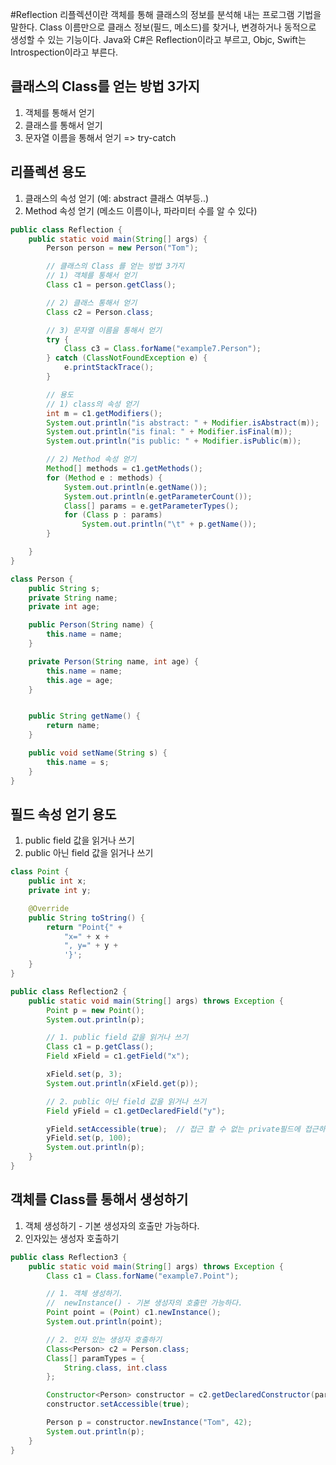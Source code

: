#Reflection
리플렉션이란 객체를 통해 클래스의 정보를 분석해 내는 프로그램 기법을 말한다. Class 이름만으로 클래스 정보(필드, 메소드)를 찾거나, 변경하거나 동적으로 생성할 수 있는 기능이다.
Java와 C#은 Reflection이라고 부르고, Objc, Swift는 Introspection이라고 부른다.

## 클래스의 Class를 얻는 방법 3가지
1) 객체를 통해서 얻기
2) 클래스를 통해서 얻기
3) 문자열 이름을 통해서 얻기 => try-catch

## 리플렉션 용도
1) 클래스의 속성 얻기 (예: abstract 클래스 여부등..)
2) Method 속성 얻기 (메소드 이름이나, 파라미터 수를 알 수 있다)

``` java
public class Reflection {
	public static void main(String[] args) {
		Person person = new Person("Tom");

		// 클래스의 Class 를 얻는 방법 3가지
		// 1) 객체를 통해서 얻기
		Class c1 = person.getClass();

		// 2) 클래스 통해서 얻기
		Class c2 = Person.class;

		// 3) 문자열 이름을 통해서 얻기
		try {
			Class c3 = Class.forName("example7.Person");
		} catch (ClassNotFoundException e) {
			e.printStackTrace();
		}

		// 용도
		// 1) class의 속성 얻기
		int m = c1.getModifiers();
		System.out.println("is abstract: " + Modifier.isAbstract(m));
		System.out.println("is final: " + Modifier.isFinal(m));
		System.out.println("is public: " + Modifier.isPublic(m));

		// 2) Method 속성 얻기
		Method[] methods = c1.getMethods();
		for (Method e : methods) {
			System.out.println(e.getName());
			System.out.println(e.getParameterCount());
			Class[] params = e.getParameterTypes();
			for (Class p : params)
				System.out.println("\t" + p.getName());
		}

	}
}

class Person {
	public String s;
	private String name;
	private int age;

	public Person(String name) {
		this.name = name;
	}

	private Person(String name, int age) {
		this.name = name;
		this.age = age;
	}


	public String getName() {
		return name;
	}

	public void setName(String s) {
		this.name = s;
	}
}
```

## 필드 속성 얻기 용도
1) public field 값을 읽거나 쓰기
2) public 아닌 field 값을 읽거나 쓰기

``` java 
class Point {
	public int x;
	private int y;

	@Override
	public String toString() {
		return "Point{" +
			"x=" + x +
			", y=" + y +
			'}';
	}
}

public class Reflection2 {
	public static void main(String[] args) throws Exception {
		Point p = new Point();
		System.out.println(p);

		// 1. public field 값을 읽거나 쓰기
		Class c1 = p.getClass();
		Field xField = c1.getField("x");

		xField.set(p, 3);
		System.out.println(xField.get(p));

		// 2. public 아닌 field 값을 읽거나 쓰기
		Field yField = c1.getDeclaredField("y");

		yField.setAccessible(true);  // 접근 할 수 없는 private필드에 접근하여 값을 변경할 수 있다.
		yField.set(p, 100);
		System.out.println(p);
	}
}
```

## 객체를 Class를 통해서 생성하기
1) 객체 생성하기 - 기본 생성자의 호출만 가능하다.
2) 인자있는 생성자 호출하기

``` java
public class Reflection3 {
	public static void main(String[] args) throws Exception {
		Class c1 = Class.forName("example7.Point");

		// 1. 객체 생성하기.
		//  newInstance() - 기본 생성자의 호출만 가능하다.
		Point point = (Point) c1.newInstance();
		System.out.println(point);

		// 2. 인자 있는 생성자 호출하기
		Class<Person> c2 = Person.class;
		Class[] paramTypes = {
			String.class, int.class
		};

		Constructor<Person> constructor = c2.getDeclaredConstructor(paramTypes);
		constructor.setAccessible(true);

		Person p = constructor.newInstance("Tom", 42);
		System.out.println(p);
	}
}
```
